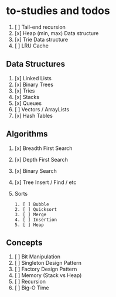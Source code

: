 # to-studies and todos

1. [ ] Tail-end recursion
2. [x] Heap (min, max) Data structure
3. [x] Trie Data structure
4. [ ] LRU Cache

## Data Structures

1. [x] Linked Lists
2. [x] Binary Trees
3. [x] Tries
4. [x] Stacks
5. [x] Queues
6. [ ] Vectors / ArrayLists
7. [x] Hash Tables

## Algorithms

1.  [x] Breadth First Search
2.  [x] Depth First Search
3.  [x] Binary Search
4.  [x] Tree Insert / Find / etc
5.  Sorts

        1. [ ] Bubble
        2. [ ] Quicksort
        3. [ ] Merge
        4. [ ] Insertion
        5. [ ] Heap

## Concepts

1. [ ] Bit Manipulation
2. [ ] Singleton Design Pattern
3. [ ] Factory Design Pattern
4. [ ] Memory (Stack vs Heap)
5. [ ] Recursion
6. [ ] Big-O Time
